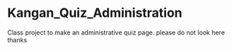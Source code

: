 # Kangan_Quiz_Administration
Class project to make an administrative quiz page.
please do not look here thanks

